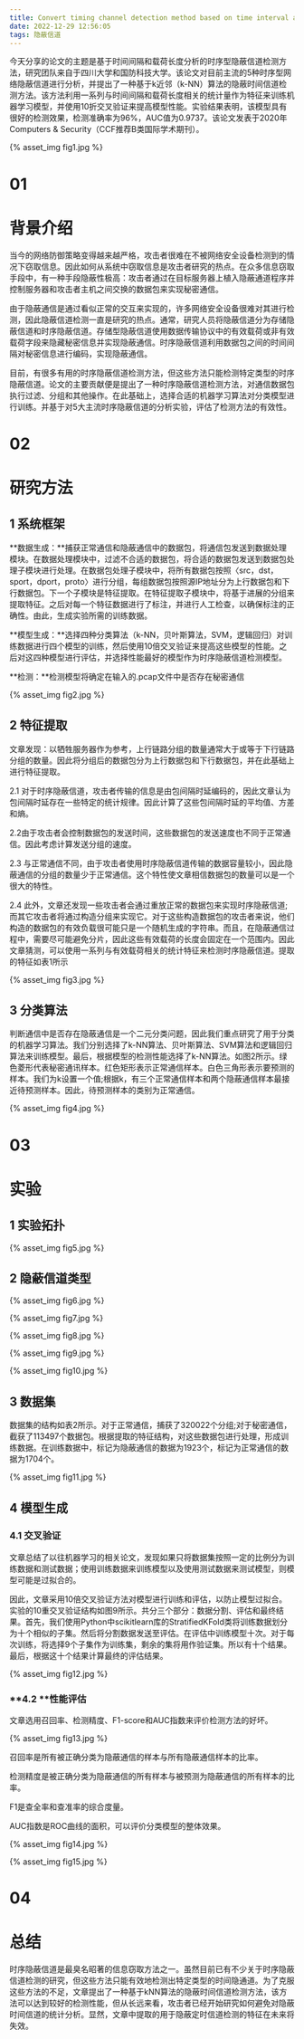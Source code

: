 ```yaml
---
title: Convert timing channel detection method based on time interval and payload length analysis
date: 2022-12-29 12:56:05
tags: 隐蔽信道
---
```


今天分享的论文的主题是基于时间间隔和载荷长度分析的时序型隐蔽信道检测方法，研究团队来自于四川大学和国防科技大学。该论文对目前主流的5种时序型网络隐蔽信道进行分析，并提出了一种基于k近邻（k-NN）算法的隐蔽时间信道检测方法。该方法利用一系列与时间间隔和载荷长度相关的统计量作为特征来训练机器学习模型，并使用10折交叉验证来提高模型性能。实验结果表明，该模型具有很好的检测效果，检测准确率为96%，AUC值为0.9737。该论文发表于2020年Computers & Security（CCF推荐B类国际学术期刊）。

{% asset_img fig1.jpg %}



# **01**

# **背景介绍**

当今的网络防御策略变得越来越严格，攻击者很难在不被网络安全设备检测到的情况下窃取信息。因此如何从系统中窃取信息是攻击者研究的热点。在众多信息窃取手段中，有一种手段隐蔽性极高：攻击者通过在目标服务器上植入隐蔽通道程序并控制服务器和攻击者主机之间交换的数据包来实现秘密通信。



由于隐蔽通信是通过看似正常的交互来实现的，许多网络安全设备很难对其进行检测，因此隐蔽信道检测一直是研究的热点。通常，研究人员将隐蔽信道分为存储隐蔽信道和时序隐蔽信道。存储型隐蔽信道使用数据传输协议中的有效载荷或非有效载荷字段来隐藏秘密信息并实现隐蔽通信。时序隐蔽信道利用数据包之间的时间间隔对秘密信息进行编码，实现隐蔽通信。



目前，有很多有用的时序隐蔽信道检测方法，但这些方法只能检测特定类型的时序隐蔽信道。论文的主要贡献便是提出了一种时序隐蔽信道检测方法，对通信数据包执行过滤、分组和其他操作。在此基础上，选择合适的机器学习算法对分类模型进行训练。并基于对5大主流时序隐蔽信道的分析实验，评估了检测方法的有效性。



# **02**

# **研究方法**



## **1** **系统框架**

**数据生成：**捕获正常通信和隐蔽通信中的数据包，将通信包发送到数据处理模块。在数据处理模块中，过滤不合适的数据包，将合适的数据包发送到数据包处理子模块进行处理。在数据包处理子模块中，将所有数据包按照〈src，dst，sport，dport，proto〉进行分组，每组数据包按照源IP地址分为上行数据包和下行数据包。下一个子模块是特征提取。在特征提取子模块中，将基于进展的分组来提取特征。之后对每一个特征数据进行了标注，并进行人工检查，以确保标注的正确性。由此，生成实验所需的训练数据。



**模型生成：**选择四种分类算法（k-NN，贝叶斯算法，SVM，逻辑回归）对训练数据进行四个模型的训练，然后使用10倍交叉验证来提高这些模型的性能。之后对这四种模型进行评估，并选择性能最好的模型作为时序隐蔽信道检测模型。



**检测：**检测模型将确定在输入的.pcap文件中是否存在秘密通信



{% asset_img fig2.jpg %}



## **2** **特征提取**



文章发现：以牺牲服务器作为参考，上行链路分组的数量通常大于或等于下行链路分组的数量。因此将分组后的数据包分为上行数据包和下行数据包，并在此基础上进行特征提取。



2.1 对于时序隐蔽信道，攻击者传输的信息是由包间隔时延编码的，因此文章认为包间隔时延存在一些特定的统计规律。因此计算了这些包间隔时延的平均值、方差和熵。

2.2由于攻击者会控制数据包的发送时间，这些数据包的发送速度也不同于正常通信。因此考虑计算发送分组的速度。

2.3 与正常通信不同，由于攻击者使用时序隐蔽信道传输的数据容量较小，因此隐蔽通信的分组的数量少于正常通信。这个特性使文章相信数据包的数量可以是一个很大的特性。

2.4 此外，文章还发现一些攻击者会通过重放正常的数据包来实现时序隐蔽信道;而其它攻击者将通过构造分组来实现它。对于这些构造数据包的攻击者来说，他们构造的数据包的有效负载很可能只是一个随机生成的字符串。而且，在隐蔽通信过程中，需要尽可能避免分片，因此这些有效载荷的长度会固定在一个范围内。因此文章猜测，可以使用一系列与有效载荷相关的统计特征来检测时序隐蔽信道。提取的特征如表1所示

{% asset_img fig3.jpg %}





## **3** **分类算法**

判断通信中是否存在隐蔽通信是一个二元分类问题，因此我们重点研究了用于分类的机器学习算法。我们分别选择了k-NN算法、贝叶斯算法、SVM算法和逻辑回归算法来训练模型。最后，根据模型的检测性能选择了k-NN算法。如图2所示。绿色菱形代表秘密通讯样本。红色矩形表示正常通信样本。白色三角形表示要预测的样本。我们为k设置一个值;根据k，有三个正常通信样本和两个隐蔽通信样本最接近待预测样本。因此，待预测样本的类别为正常通信。

{% asset_img fig4.jpg %}



# **03**

# **实验**

## **1** **实验拓扑**

{% asset_img fig5.jpg %}



## **2** **隐蔽信道类型**

{% asset_img fig6.jpg %}

{% asset_img fig7.jpg %}

{% asset_img fig8.jpg %}

{% asset_img fig9.jpg %}

{% asset_img fig10.jpg %}

## **3** **数据集**

数据集的结构如表2所示。对于正常通信，捕获了320022个分组;对于秘密通信，截获了113497个数据包。根据提取的特征结构，对这些数据包进行处理，形成训练数据。在训练数据中，标记为隐蔽通信的数据为1923个，标记为正常通信的数据为1704个。

{% asset_img fig11.jpg %}



## **4** **模型生成**



### **4.1 交叉验证**

文章总结了以往机器学习的相关论文，发现如果只将数据集按照一定的比例分为训练数据和测试数据；使用训练数据来训练模型以及使用测试数据来测试模型，则模型可能是过拟合的。

因此，文章采用10倍交叉验证方法对模型进行训练和评估，以防止模型过拟合。实验的10重交叉验证结构如图9所示。共分三个部分：数据分割、评估和最终结果。首先，我们使用Python中scikitlearn库的StratifiedKFold类将训练数据划分为十个相似的子集。然后将分割数据发送至评估。在评估中训练模型十次。对于每次训练，将选择9个子集作为训练集，剩余的集将用作验证集。所以有十个结果。最后，根据这十个结果计算最终的评估结果。

{% asset_img fig12.jpg %}



### **4.2 **性能评估

文章选用召回率、检测精度、F1-score和AUC指数来评价检测方法的好坏。

{% asset_img fig13.jpg %}

召回率是所有被正确分类为隐蔽通信的样本与所有隐蔽通信样本的比率。

检测精度是被正确分类为隐蔽通信的所有样本与被预测为隐蔽通信的所有样本的比率。

F1是查全率和查准率的综合度量。

AUC指数是ROC曲线的面积，可以评价分类模型的整体效果。

{% asset_img fig14.jpg %}

{% asset_img fig15.jpg %}

# **04**

# **总结**

时序隐蔽信道是最臭名昭著的信息窃取方法之一。虽然目前已有不少关于时序隐蔽信道检测的研究，但这些方法只能有效地检测出特定类型的时间隐通道。为了克服这些方法的不足，文章提出了一种基于kNN算法的隐蔽时间信道检测方法，该方法可以达到较好的检测性能，但从长远来看，攻击者已经开始研究如何避免对隐蔽时间信道的统计分析。显然，文章中提取的用于隐蔽定时信道检测的特征在未来将失效。
